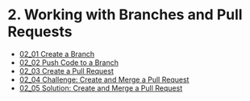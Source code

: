 # 2. Working with Branches and Pull Requests

<!-- TocStart -->
- [02_01 Create a Branch](./02_01_create_branch/README.md)
- [02_02 Push Code to a Branch](./02_02_push_to_branch/README.md)
- [02_03 Create a Pull Request](./02_03_create_pr/README.md)
- [02_04 Challenge: Create and Merge a Pull Request](./02_04_challenge1/README.md)
- [02_05 Solution: Create and Merge a Pull Request](./02_05_solution1/README.md)
<!-- TocEnd -->


<!-- FooterSkip -->
